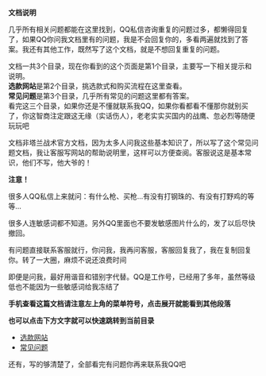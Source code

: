 **文档说明**

几乎所有相关问题都能在这里找到，QQ私信咨询重复的问题过多，都懒得回复了，如果QQ你问我文档里有的问题，我是不会回复你的，多看两遍就找到了答案。我还有其他工作，既然写了这个文档，就是不想回复重复的问题。

文档一共3个目录，现在你看到的这个页面是第1个目录，主要写一下相关提示和说明。   
**选款网站**是第2个目录，挑选款式和购买流程在这里查看。   
**常见问题**是第3个目录，几乎所有常见的问题这里都有答案。   
看完这三个目录，如果你还是不懂就联系我QQ，如果你看都看不懂那你就别买了，你这智商注定跟这无缘（实话伤人），老老实实买国内的战鹰、忽必烈等随便玩玩吧


文档非塔兰战术官方文档，因为太多人问我这些基本知识了，所以写了这个常见问题文档，我让客服写网站的帮助说明里，这样可以方便查阅。客服说这是基本常识，他们不写，他大爷的！

**注意！**


很多人QQ私信上来就问：有什么枪、买枪...有没有打钢珠的、有没有打野鸡的等等...

很多人连敏感词都不知道。另外QQ里面也不要发敏感图片什么的，发了以后尽快撤回。

有问题直接联系客服就行，你问我，我再问客服，客服回复我了，我在复制回复你。转了一大圈，麻烦不说还浪费时间

即便是问我，最好用谐音和错别字代替。QQ是工作号，已经用了多年，虽然等级低也不能因为一些敏感词给我冻结了


**手机查看这篇文档请注意左上角的菜单符号，点击展开就能看到其他段落**

**也可以点击下方文字就可以快速跳转到当前目录**

 * [选款网站](/use/xuankuan) 
 * [常见问题](/use/faq)


还有，写的够清楚了，全部看完有问题你再来联系我QQ吧
